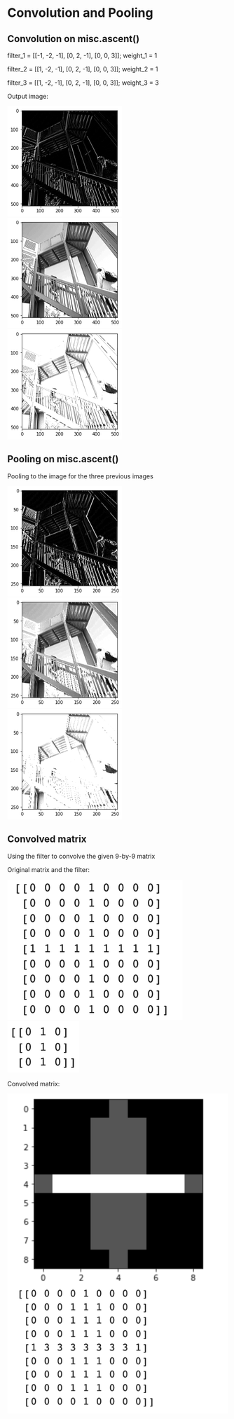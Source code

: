# Convolution and Pooling

## Convolution on misc.ascent()

filter_1 = [[-1, -2, -1], [0, 2, -1], [0, 0, 3]];  weight_1 =  1   

filter_2 = [[1, -2, -1], [0, 2, -1], [0, 0, 3]];   weight_2 = 1   

filter_3 = [[1, -2, -1], [0, 2, -1], [0, 0, 3]];   weight_3 = 3 


Output image:


![](cov_stairs_1.jpg)             ![](cov_stairs_2.jpg)               ![](cov_stairs_3.jpg)     



## Pooling on misc.ascent()

Pooling to the image for the three previous images

![](pool_stairs_1.jpg)            ![](pool_stairs_2.jpg)              ![](pool_stairs_3.jpg) 



## Convolved matrix
Using the filter to convolve the given 9-by-9 matrix

Original matrix and the filter: 

![](original_matrix.png)            ![](filter.png) 

Convolved matrix:

![](convolved_matrix.png)  
